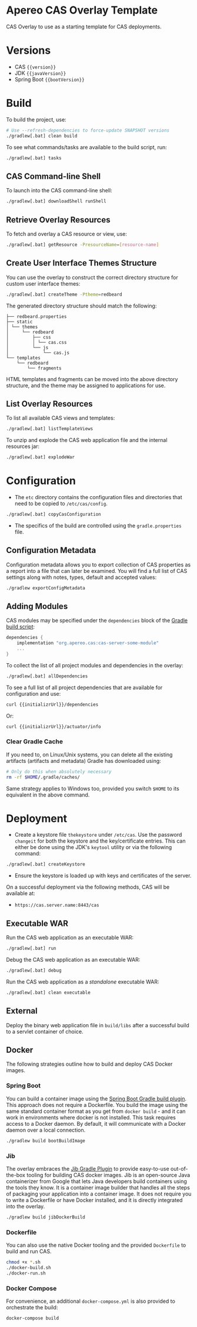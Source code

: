 Apereo CAS Overlay Template
=======================================

CAS Overlay to use as a starting template for CAS deployments.

# Versions

- CAS `{{version}}`
- JDK `{{javaVersion}}`
- Spring Boot `{{bootVersion}}`

# Build

To build the project, use:

```bash
# Use --refresh-dependencies to force-update SNAPSHOT versions
./gradlew[.bat] clean build
```

To see what commands/tasks are available to the build script, run:

```bash
./gradlew[.bat] tasks
```

## CAS Command-line Shell

To launch into the CAS command-line shell:

```bash
./gradlew[.bat] downloadShell runShell
```

## Retrieve Overlay Resources

To fetch and overlay a CAS resource or view, use:

```bash
./gradlew[.bat] getResource -PresourceName=[resource-name]
```

## Create User Interface Themes Structure

You can use the overlay to construct the correct directory structure for custom user interface themes:

```bash
./gradlew[.bat] createTheme -Ptheme=redbeard
```

The generated directory structure should match the following:

```
├── redbeard.properties
├── static
│ └── themes
│     └── redbeard
│         ├── css
│         │ └── cas.css
│         └── js
│             └── cas.js
└── templates
    └── redbeard
        └── fragments
```

HTML templates and fragments can be moved into the above directory structure, and the theme may be assigned to applications for use.

## List Overlay Resources
 
To list all available CAS views and templates:

```bash
./gradlew[.bat] listTemplateViews
```

To unzip and explode the CAS web application file and the internal resources jar:

```bash
./gradlew[.bat] explodeWar
```

# Configuration

- The `etc` directory contains the configuration files and directories that need to be copied to `/etc/cas/config`.

```bash
./gradlew[.bat] copyCasConfiguration
```

- The specifics of the build are controlled using the `gradle.properties` file.

## Configuration Metadata

Configuration metadata allows you to export collection of CAS properties as a report into a file 
that can later be examined. You will find a full list of CAS settings along with notes, types, default and accepted values:

```bash
./gradlew exportConfigMetadata
```                           

## Adding Modules

CAS modules may be specified under the `dependencies` block of the [Gradle build script](build.gradle):

```gradle
dependencies {
    implementation "org.apereo.cas:cas-server-some-module"
    ...
}
```

To collect the list of all project modules and dependencies in the overlay:

```bash
./gradlew[.bat] allDependencies
```                                                                       

To see a full list of all project dependencies that are available for configuration and use:

```bash
curl {{initializrUrl}}/dependencies
```     

Or:

```bash
curl {{initializrUrl}}/actuator/info
```


### Clear Gradle Cache

If you need to, on Linux/Unix systems, you can delete all the existing artifacts 
(artifacts and metadata) Gradle has downloaded using:

```bash
# Only do this when absolutely necessary
rm -rf $HOME/.gradle/caches/
```

Same strategy applies to Windows too, provided you switch `$HOME` to its equivalent in the above command.

# Deployment

- Create a keystore file `thekeystore` under `/etc/cas`. Use the password `changeit` for both the 
  keystore and the key/certificate entries. This can either be done using the JDK's `keytool` utility or via the following command:

```bash
./gradlew[.bat] createKeystore
```

- Ensure the keystore is loaded up with keys and certificates of the server.

On a successful deployment via the following methods, CAS will be available at:

* `https://cas.server.name:8443/cas`

## Executable WAR

Run the CAS web application as an executable WAR:

```bash
./gradlew[.bat] run
```

Debug the CAS web application as an executable WAR:

```bash
./gradlew[.bat] debug
```

Run the CAS web application as a *standalone* executable WAR:

```bash
./gradlew[.bat] clean executable
```

## External

Deploy the binary web application file in `build/libs` after a successful build to a servlet container of choice.

## Docker

The following strategies outline how to build and deploy CAS Docker images.

### Spring Boot

You can build a container image using the [Spring Boot Gradle build plugin](https://docs.spring.io/spring-boot/docs/current/gradle-plugin/reference/html/). 
This approach does not require a Dockerfile. You build the image 
using the same standard container format as you get from `docker build` - and it can work in environments where docker is not installed.
This task requires access to a Docker daemon. By default, it will communicate with a Docker daemon over a local connection.

```bash
./gradlew build bootBuildImage
```

### Jib

The overlay embraces the [Jib Gradle Plugin](https://github.com/GoogleContainerTools/jib) to provide easy-to-use out-of-the-box tooling for 
building CAS docker images. Jib is an open-source Java containerizer from Google that lets Java developers build containers using the tools 
they know. It is a container image builder that handles all the steps of packaging your application into a container image. It does 
not require you to write a Dockerfile or have Docker installed, and it is directly integrated into the overlay.

```bash
./gradlew build jibDockerBuild
```

### Dockerfile

You can also use the native Docker tooling and the provided `Dockerfile` to build and run CAS.

```bash
chmod +x *.sh
./docker-build.sh
./docker-run.sh
```

### Docker Compose

For convenience, an additional `docker-compose.yml` is also provided to orchestrate the build:

```bash  
docker-compose build
```
